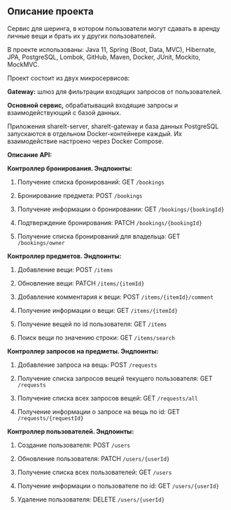 ## Описание проекта
Сервис для шеринга, в котором пользователи могут сдавать в аренду личные вещи и брать их у других пользователей.

В проекте использованы: Java 11, Spring (Boot, Data, MVC), Hibernate, JPA, PostgreSQL, Lombok, GitHub, Maven, Docker, JUnit, Mockito, MockMVC.

Проект состоит из двух микросервисов:

**Gateway:** шлюз для фильтрации входящих запросов от пользователей.

**Основной сервис,** обрабатыващий входящие запросы и взаимодействующий с базой данных.

Приложения shareIt-server, shareIt-gateway и база данных PostgreSQL запускаются в отдельном Docker-контейнере каждый. Их взаимодействие настроено через Docker Compose.

**Описание API:**

**Контроллер бронирования. Эндпоинты:**

1. Получение списка бронирований: GET `/bookings`

2. Бронирование предмета: POST `/bookings`

3. Получение информации о бронировании: GET `/bookings/{bookingId}`

4. Подтверждение бронирования: PATCH `/bookings/{bookingId}`

5. Получение списка бронирований для владельца: GET `/bookings/owner`


**Контроллер предметов. Эндпоинты:**

1. Добавление вещи: POST `/items`

2. Обновление вещи: PATCH `/items/{itemId}`

3. Добавление комментария к вещи: POST `/items/{itemId}/comment`

4. Получение информации о вещи: GET `/items/{itemId}`

5. Получение вещей по id пользователя: GET `/items`

6. Поиск вещи по значению строки: GET `/items/search`


**Контроллер запросов на предметы. Эндпоинты:**

1. Добавление запроса на вещь: POST `/requests`

2. Получение списка запросов вещей текущего пользователя: GET `/requests`

3. Получение списка всех запросов вещей: GET `/requests/all`

4. Получение информации о запросе на вещь по id: GET `/requests/{requestId}`


**Контроллер пользователей. Эндпоинты:**

1. Создание пользователя: POST `/users`

2. Обновление пользователя: PATCH `/users/{userId}`

3. Получение списка всех пользователей: GET `/users`

4. Получение информации о пользователе по id: GET `/users/{userId}`

5. Удаление пользователя: DELETE `/users/{userId}`
